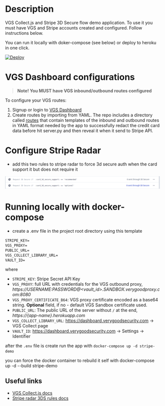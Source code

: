 # Description
VGS Collect.js and Stripe 3D Secure flow demo application. To use it you must have VGS and Stripe accounts created and configured. Follow instructions below.

You can run it locally with doker-compose (see below) or deploy to heroku in one click.

[![Deploy](https://www.herokucdn.com/deploy/button.png)](https://heroku.com/deploy)

# VGS Dashboard configurations
> **Note! You MUST have VGS inbound/outbound routes configured**

To configure your VGS routes:

1. Signup or login to [VGS Dashboard](http://dashboard.verygoodsecurity.com)
2. Create routes by importing from YAML. The repo includes a directory called [routes](https://github.com/verygoodsecurity/vgs-stripe-demo/tree/master/routes) that contain templates of the inbound and outbound routes in YAML format 
needed by the app to successfully redact the credit card data before hit server.py and then reveal it when it send to Stripe API.

# Configure Stripe Radar

* add this two rules to stripe radar to force 3d secure auth when the card support 
it but does not require it

![](stripe-rules.png)


# Running locally with docker-compose

- create a .env file in the project root directory using this template

```.env
STRIPE_KEY=
VGS_PROXY=
PUBLIC_URL=
VGS_COLLECT_LIBRARY_URL=
VAULT_ID=
```

where 

* `STRIPE_KEY`: Stripe Secret API Key  
* `VGS_PROXY`: full URL with credentials for the VGS outbound proxy, _https://USERNAME:PASSWORD@<vault_id>.SANDBOX.verygoodproxy.com:8080_
* `VGS_PROXY_CERTIFICATE_B64`: VGS proxy certificate encoded as a base64 string. **Optional** field, if no - default VGS Sandbox certificate used. 
* `PUBLIC_URL`: The public URL of the server without `/` at the end, _https://{app-name}.herokuapp.com_
* `VGS_COLLECT_LIBRARY_URL`: https://dashboard.verygoodsecurity.com -> VGS Collect page
* `VAULT_ID`: https://dashboard.verygoodsecurity.com -> Settings -> Identifier


after the `.env` file is create run the app with `docker-compose up -d stripe-demo`

you can force the docker container to rebuild it self with  docker-compose up -d --build stripe-demo


## Useful links
- [VGS Collect.js docs](https://www.verygoodsecurity.com/docs/vgs-collect/index)
- [Stripe radar 3DS rules docs](https://stripe.com/docs/radar/rules#request-3ds)